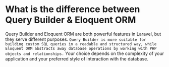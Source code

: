 # What is the difference between Query Builder & Eloquent ORM
Query Builder and Eloquent ORM are both powerful features in Laravel, but they serve different purposes. `Query Builder is more suitable for building custom SQL queries in a readable and structured way, while Eloquent ORM abstracts away database operations by working with PHP objects and relationships.` Your choice depends on the complexity of your application and your preferred style of interaction with the database.